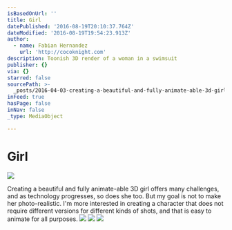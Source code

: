 ```yaml
---
isBasedOnUrl: ''
title: Girl
datePublished: '2016-08-19T20:10:37.764Z'
dateModified: '2016-08-19T19:54:23.913Z'
author:
  - name: Fabian Hernandez
    url: 'http://cocoknight.com'
description: Toonish 3D render of a woman in a swimsuit
publisher: {}
via: {}
starred: false
sourcePath: >-
  _posts/2016-04-03-creating-a-beautiful-and-fully-animate-able-3d-girl-offers-m.md
inFeed: true
hasPage: false
inNav: false
_type: MediaObject

---
```

# Girl
![](https://the-grid-user-content.s3-us-west-2.amazonaws.com/c563e692-55b3-47ce-a912-4aa2df9f4542.png)

Creating a beautiful and fully animate-able 3D girl offers many challenges, and as technology progresses, so does she too. But my goal is not to make her photo-realistic. I'm more interested in creating a character that does not require different versions for different kinds of shots, and that is easy to animate for all purposes.
![](https://the-grid-user-content.s3-us-west-2.amazonaws.com/91b3cb81-b54c-4c1d-b3ea-d4d540f4b914.png)
![](https://s3-us-west-2.amazonaws.com/the-grid-img/p/7e561ba1213e101354993d481a5a40ba989cfa10.png)
![](https://s3-us-west-2.amazonaws.com/the-grid-img/p/6dcf542b9826bceba1a9141a4abcc0c17f8a5bd8.png)